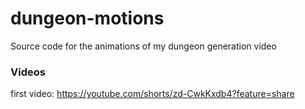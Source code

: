 # dungeon-motions
 Source code for the animations of my dungeon generation video

### Videos

first video: https://youtube.com/shorts/zd-CwkKxdb4?feature=share

